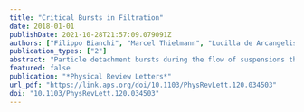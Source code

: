 ```yaml
---
title: "Critical Bursts in Filtration"
date: 2018-01-01
publishDate: 2021-10-28T21:57:09.079091Z
authors: ["Filippo Bianchi", "Marcel Thielmann", "Lucilla de Arcangelis", "Hans Jürgen Herrmann"]
publication_types: ["2"]
abstract: "Particle detachment bursts during the flow of suspensions through porous media are a phenomenon that can severely affect the efficiency of deep bed filters. Despite the relevance in several industrial fields, little is known about the statistical properties and the temporal organization of these events. We present experiments of suspensions of deionized water carrying quartz particles pushed with a peristaltic pump through a filter of glass beads measuring simultaneously the pressure drop, flux, and suspension solid fraction. We find that the burst size distribution scales consistently with a power law, suggesting that we are in the presence of a novel experimental realization of a self-organized critical system. Temporal correlations are present in the time series, like in other phenomena such as earthquakes or neuronal activity bursts, and also an analog to Omori's law can be shown. The understanding of burst statistics could provide novel insights in different fields, e.g., in the filter and petroleum industries."
featured: false
publication: "*Physical Review Letters*"
url_pdf: "https://link.aps.org/doi/10.1103/PhysRevLett.120.034503"
doi: "10.1103/PhysRevLett.120.034503"
---
```


